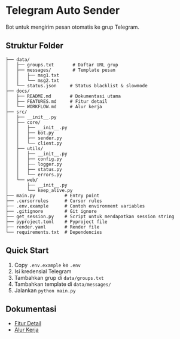 # Telegram Auto Sender
Bot untuk mengirim pesan otomatis ke grup Telegram.

## Struktur Folder
```
├── data/
│   ├── groups.txt       # Daftar URL grup
│   ├── messages/        # Template pesan
│   │   ├── msg1.txt
│   │   └── msg2.txt
│   └── status.json     # Status blacklist & slowmode
├── docs/
│   ├── README.md       # Dokumentasi utama
│   ├── FEATURES.md     # Fitur detail
│   └── WORKFLOW.md     # Alur kerja
├── src/
│   ├── __init__.py
│   ├── core/
│   │   ├── __init__.py
│   │   ├── bot.py
│   │   ├── sender.py
│   │   └── client.py
│   ├── utils/
│   │   ├── __init__.py 
│   │   ├── config.py
│   │   ├── logger.py
│   │   ├── status.py
│   │   └── errors.py
│   └── web/
│       ├── __init__.py
│       └── keep_alive.py
├── main.py           # Entry point
├── .cursorrules      # Cursor rules
├── .env.example      # Contoh environment variables
├── .gitignore        # Git ignore
├── get_session.py    # Script untuk mendapatkan session string
├── pyproject.toml    # Pyproject file
├── render.yaml       # Render file
└── requirements.txt  # Dependencies
```

## Quick Start
1. Copy `.env.example` ke `.env`
2. Isi kredensial Telegram
3. Tambahkan grup di `data/groups.txt`
4. Tambahkan template di `data/messages/`
5. Jalankan `python main.py`

## Dokumentasi
- [Fitur Detail](docs/FEATURES.md)
- [Alur Kerja](docs/WORKFLOW.md)
